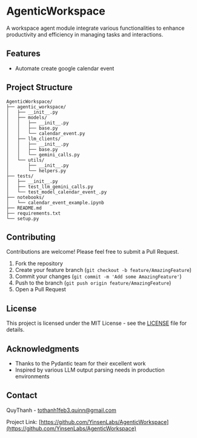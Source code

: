 # AgenticWorkspace

A workspace agent module integrate various functionalities to enhance productivity and efficiency in managing tasks and interactions.

## Features

- Automate create google calendar event

## Project Structure

```
AgenticWorkspace/
├── agentic_workspace/
│   ├── __init__.py
│   ├── models/
│   │   ├── __init__.py
│   │   ├── base.py
│   │   └── calendar_event.py
│   ├── llm_clients/
│   │   ├── __init__.py
│   │   ├── base.py
│   │   └── gemini_calls.py
│   └── utils/
│       ├── __init__.py
│       └── helpers.py
├── tests/
│   ├── __init__.py
│   ├── test_llm_gemini_calls.py
│   └── test_model_calendar_event_.py
├── notebooks/
│   └── calendar_event_example.ipynb
├── README.md
├── requirements.txt
└── setup.py
```

## Contributing

Contributions are welcome! Please feel free to submit a Pull Request.

1. Fork the repository
2. Create your feature branch (`git checkout -b feature/AmazingFeature`)
3. Commit your changes (`git commit -m 'Add some AmazingFeature'`)
4. Push to the branch (`git push origin feature/AmazingFeature`)
5. Open a Pull Request


## License

This project is licensed under the MIT License - see the [LICENSE](LICENSE) file for details.

## Acknowledgments

- Thanks to the Pydantic team for their excellent work
- Inspired by various LLM output parsing needs in production environments

## Contact

QuyThanh - tothanh1feb3.quinn@gmail.com

Project Link: [https://github.com/YinsenLabs/AgenticWorkspace](https://github.com/YinsenLabs/AgenticWorkspace)
